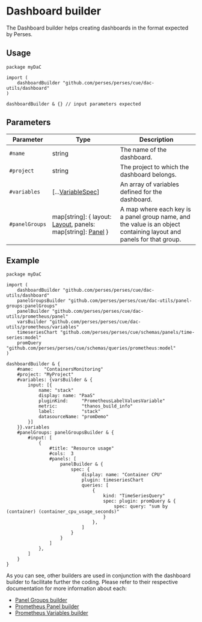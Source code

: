 # Dashboard builder

The Dashboard builder helps creating dashboards in the format expected by Perses.

## Usage

```cue
package myDaC

import (
	dashboardBuilder "github.com/perses/perses/cue/dac-utils/dashboard"
)

dashboardBuilder & {} // input parameters expected
```

## Parameters

| Parameter      | Type                                                                                                                                   | Description                                                                                                         |
|----------------|----------------------------------------------------------------------------------------------------------------------------------------|---------------------------------------------------------------------------------------------------------------------|
| `#name`        | string                                                                                                                                 | The name of the dashboard.                                                                                          |
| `#project`     | string                                                                                                                                 | The project to which the dashboard belongs.                                                                         |
| `#variables`   | [...[VariableSpec](../../api/variable.md#dashboard-level)]                                                                             | An array of variables defined for the dashboard.                                                                    |
| `#panelGroups` | map[string]: { layout: [Layout](../../api/dashboard.md#layout_spec), panels: map[string]: [Panel](../../api/dashboard.md#panel_spec) } | A map where each key is a panel group name, and the value is an object containing layout and panels for that group. |

## Example

```cue
package myDaC

import (
	dashboardBuilder "github.com/perses/perses/cue/dac-utils/dashboard"
	panelGroupsBuilder "github.com/perses/perses/cue/dac-utils/panel-groups:panelGroups"
	panelBuilder "github.com/perses/perses/cue/dac-utils/prometheus/panel"
	varsBuilder "github.com/perses/perses/cue/dac-utils/prometheus/variables"
	timeseriesChart "github.com/perses/perses/cue/schemas/panels/time-series:model"
	promQuery "github.com/perses/perses/cue/schemas/queries/prometheus:model"
)

dashboardBuilder & {
	#name:    "ContainersMonitoring"
	#project: "MyProject"
	#variables: {varsBuilder & {
		input: [{
			name: "stack"
			display: name: "PaaS"
			pluginKind:     "PrometheusLabelValuesVariable"
			metric:         "thanos_build_info"
			label:          "stack"
			datasourceName: "promDemo"
		}]
	}}.variables
	#panelGroups: panelGroupsBuilder & {
		#input: [
			{
				#title: "Resource usage"
				#cols:  3
				#panels: [
					panelBuilder & {
						spec: {
							display: name: "Container CPU"
							plugin: timeseriesChart
							queries: [
								{
									kind: "TimeSeriesQuery"
									spec: plugin: promQuery & {
										spec: query: "sum by (container) (container_cpu_usage_seconds)"
									}
								},
							]
						}
					}
				]
			},
		]
	}
}
```

As you can see, other builders are used in conjunction with the dashboard builder to facilitate further the coding.
Please refer to their respective documentation for more information about each:
- [Panel Groups builder](./panel-groups.md)
- [Prometheus Panel builder](./prometheus/panel.md)
- [Prometheus Variables builder](./prometheus/variables.md)
